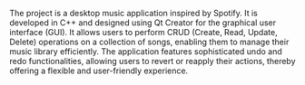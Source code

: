 The project is a desktop music application inspired by Spotify. It is developed in C++ and designed using Qt Creator for the graphical user interface (GUI). 
It allows users to perform CRUD (Create, Read, Update, Delete) operations on a collection of songs, enabling them to manage their music library efficiently. 
The application features sophisticated undo and redo functionalities, allowing users to revert or reapply their actions, thereby offering a flexible and user-friendly experience. 

